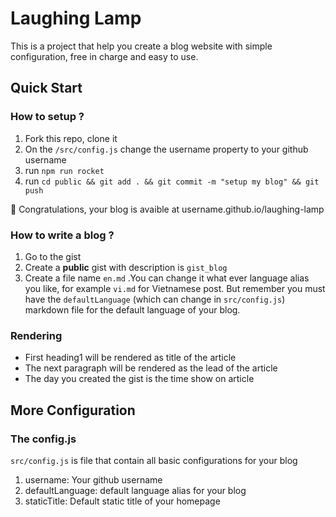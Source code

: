 # Laughing Lamp

This is a project that help you create a blog website with simple configuration, free in charge and easy to use.

## Quick Start

### How to setup ?

1. Fork this repo, clone it
2. On the `/src/config.js` change the username property to your github username
3. run `npm run rocket`
4. run `cd public && git add . && git commit -m "setup my blog" && git push`

🎉 Congratulations, your blog is avaible at username.github.io/laughing-lamp

### How to write a blog ?

1. Go to the gist
2. Create a **public** gist with description is `gist_blog`
3. Create a file name `en.md` .You can change it what ever language alias you like, for example `vi.md` for Vietnamese post. But remember you must have the `defaultLanguage` (which can change in `src/config.js`) markdown file for the default language of your blog.

### Rendering

-   First heading1 will be rendered as title of the article
-   The next paragraph will be rendered as the lead of the article
-   The day you created the gist is the time show on article

## More Configuration

### The config.js

`src/config.js` is file that contain all basic configurations for your blog

1. username: Your github username
2. defaultLanguage: default language alias for your blog
3. staticTitle: Default static title of your homepage
